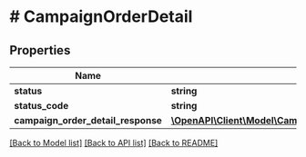# # CampaignOrderDetail

## Properties

Name | Type | Description | Notes
------------ | ------------- | ------------- | -------------
**status** | **string** |  | [optional]
**status_code** | **string** |  | [optional]
**campaign_order_detail_response** | [**\OpenAPI\Client\Model\CampaignOrderDetailCampaignOrderDetailResponse**](CampaignOrderDetailCampaignOrderDetailResponse.md) |  | [optional]

[[Back to Model list]](../../README.md#models) [[Back to API list]](../../README.md#endpoints) [[Back to README]](../../README.md)
